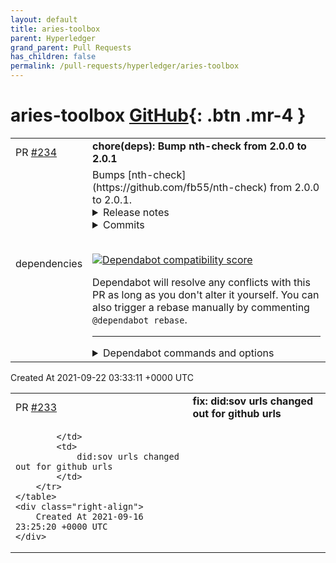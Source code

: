 ```yaml
---
layout: default
title: aries-toolbox
parent: Hyperledger
grand_parent: Pull Requests
has_children: false
permalink: /pull-requests/hyperledger/aries-toolbox
---
```


# aries-toolbox <span class="fs-3 right-align">[GitHub](https://github.com/hyperledger/aries-toolbox){: .btn .mr-4 }</span>


<div>
    <table>
        <tr>
            <td>
                PR <a href="https://github.com/hyperledger/aries-toolbox/pull/234" class=".btn">#234</a>
            </td>
            <td>
                <b>
                    chore(deps): Bump nth-check from 2.0.0 to 2.0.1
                </b>
            </td>
        </tr>
        <tr>
            <td>
                <span class="chip">dependencies</span>
            </td>
            <td>
                Bumps [nth-check](https://github.com/fb55/nth-check) from 2.0.0 to 2.0.1.
<details>
<summary>Release notes</summary>
<p><em>Sourced from <a href="https://github.com/fb55/nth-check/releases">nth-check's releases</a>.</em></p>
<blockquote>
<h2>v2.0.1</h2>
<p><strong>Fixes:</strong></p>
<ul>
<li>Replace regex with hand-rolled parser for nth-expressions (<a href="https://github-redirect.dependabot.com/fb55/nth-check/issues/9">#9</a>)  9894c1d
<ul>
<li>Ensures parsing will always have linear time complexity.</li>
</ul>
</li>
</ul>
<p><strong>Internal:</strong></p>
<ul>
<li>chore(ci): Use GitHub Actions, Dependabot (<a href="https://github-redirect.dependabot.com/fb55/nth-check/issues/10">#10</a>)  e02b4dd</li>
<li>Bump dependencies</li>
</ul>
<p><a href="https://github.com/fb55/nth-check/compare/v2.0.0...v2.0.1">https://github.com/fb55/nth-check/compare/v2.0.0...v2.0.1</a></p>
</blockquote>
</details>
<details>
<summary>Commits</summary>
<ul>
<li><a href="https://github.com/fb55/nth-check/commit/65e40b02b0437daf5d41760352433435ad2370a0"><code>65e40b0</code></a> 2.0.1</li>
<li><a href="https://github.com/fb55/nth-check/commit/ff63f1d17320ace1a2c5f39f6e75bd81bf37f892"><code>ff63f1d</code></a> Bump eslint-config-prettier from 6.15.0 to 8.3.0 (<a href="https://github-redirect.dependabot.com/fb55/nth-check/issues/11">#11</a>)</li>
<li><a href="https://github.com/fb55/nth-check/commit/ff24c93f9e20ae42ace67a5170c0cf1489d8dc11"><code>ff24c93</code></a> Bump jest from 26.6.3 to 27.2.0 (<a href="https://github-redirect.dependabot.com/fb55/nth-check/issues/17">#17</a>)</li>
<li><a href="https://github.com/fb55/nth-check/commit/da9d78a0ea529ba2559bea4500dfc35974770dd1"><code>da9d78a</code></a> Bump <code>@​typescript-eslint/parser</code> from 4.9.0 to 4.31.1 (<a href="https://github-redirect.dependabot.com/fb55/nth-check/issues/18">#18</a>)</li>
<li><a href="https://github.com/fb55/nth-check/commit/fa35cafd1ef3e5440ffaf7a5f16f566319222812"><code>fa35caf</code></a> Bump <code>@​types/node</code> from 14.14.10 to 16.9.1 (<a href="https://github-redirect.dependabot.com/fb55/nth-check/issues/16">#16</a>)</li>
<li><a href="https://github.com/fb55/nth-check/commit/5f394023c49a7dd5d356037d4ec9128400baf556"><code>5f39402</code></a> Bump <code>@​typescript-eslint/eslint-plugin</code> from 4.9.0 to 4.31.1 (<a href="https://github-redirect.dependabot.com/fb55/nth-check/issues/19">#19</a>)</li>
<li><a href="https://github.com/fb55/nth-check/commit/a11c0c10d075e2abd344f00589b73e31951df9ad"><code>a11c0c1</code></a> Bump prettier from 2.2.1 to 2.4.0 (<a href="https://github-redirect.dependabot.com/fb55/nth-check/issues/20">#20</a>)</li>
<li><a href="https://github.com/fb55/nth-check/commit/3ddd820a7de8fa3eeec84ed2a36f05264d390552"><code>3ddd820</code></a> Bump <code>@​types/jest</code> from 26.0.15 to 27.0.1 (<a href="https://github-redirect.dependabot.com/fb55/nth-check/issues/13">#13</a>)</li>
<li><a href="https://github.com/fb55/nth-check/commit/732ab0ae677fc7febfb87904eefa0bd5d9020624"><code>732ab0a</code></a> Bump ts-jest from 26.4.4 to 26.5.6 (<a href="https://github-redirect.dependabot.com/fb55/nth-check/issues/15">#15</a>)</li>
<li><a href="https://github.com/fb55/nth-check/commit/7efd9daa51aeba371611424bc3984c2069659525"><code>7efd9da</code></a> Bump eslint from 7.14.0 to 7.32.0 (<a href="https://github-redirect.dependabot.com/fb55/nth-check/issues/14">#14</a>)</li>
<li>Additional commits viewable in <a href="https://github.com/fb55/nth-check/compare/v2.0.0...v2.0.1">compare view</a></li>
</ul>
</details>
<br />


[![Dependabot compatibility score](https://dependabot-badges.githubapp.com/badges/compatibility_score?dependency-name=nth-check&package-manager=npm_and_yarn&previous-version=2.0.0&new-version=2.0.1)](https://docs.github.com/en/github/managing-security-vulnerabilities/about-dependabot-security-updates#about-compatibility-scores)

Dependabot will resolve any conflicts with this PR as long as you don't alter it yourself. You can also trigger a rebase manually by commenting `@dependabot rebase`.

[//]: # (dependabot-automerge-start)
[//]: # (dependabot-automerge-end)

---

<details>
<summary>Dependabot commands and options</summary>
<br />

You can trigger Dependabot actions by commenting on this PR:
- `@dependabot rebase` will rebase this PR
- `@dependabot recreate` will recreate this PR, overwriting any edits that have been made to it
- `@dependabot merge` will merge this PR after your CI passes on it
- `@dependabot squash and merge` will squash and merge this PR after your CI passes on it
- `@dependabot cancel merge` will cancel a previously requested merge and block automerging
- `@dependabot reopen` will reopen this PR if it is closed
- `@dependabot close` will close this PR and stop Dependabot recreating it. You can achieve the same result by closing it manually
- `@dependabot ignore this major version` will close this PR and stop Dependabot creating any more for this major version (unless you reopen the PR or upgrade to it yourself)
- `@dependabot ignore this minor version` will close this PR and stop Dependabot creating any more for this minor version (unless you reopen the PR or upgrade to it yourself)
- `@dependabot ignore this dependency` will close this PR and stop Dependabot creating any more for this dependency (unless you reopen the PR or upgrade to it yourself)
- `@dependabot use these labels` will set the current labels as the default for future PRs for this repo and language
- `@dependabot use these reviewers` will set the current reviewers as the default for future PRs for this repo and language
- `@dependabot use these assignees` will set the current assignees as the default for future PRs for this repo and language
- `@dependabot use this milestone` will set the current milestone as the default for future PRs for this repo and language

You can disable automated security fix PRs for this repo from the [Security Alerts page](https://github.com/hyperledger/aries-toolbox/network/alerts).

</details>
            </td>
        </tr>
    </table>
    <div class="right-align">
        Created At 2021-09-22 03:33:11 +0000 UTC
    </div>
</div>

<div>
    <table>
        <tr>
            <td>
                PR <a href="https://github.com/hyperledger/aries-toolbox/pull/233" class=".btn">#233</a>
            </td>
            <td>
                <b>
                    fix: did:sov urls changed out for github urls
                </b>
            </td>
        </tr>
        <tr>
            <td>
                
            </td>
            <td>
                did:sov urls changed out for github urls
            </td>
        </tr>
    </table>
    <div class="right-align">
        Created At 2021-09-16 23:25:20 +0000 UTC
    </div>
</div>

